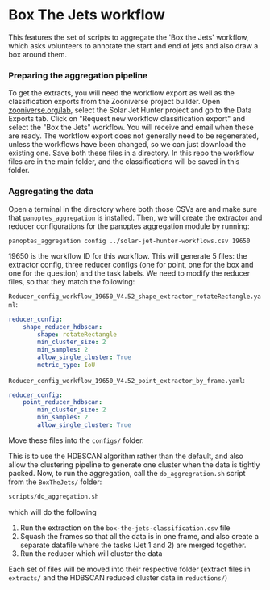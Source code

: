 # Box The Jets workflow

This features the set of scripts to aggregate the 'Box the Jets' workflow, 
which asks volunteers to annotate the start and end of jets and also draw a box around them.

### Preparing the aggregation pipeline
To get the extracts, you will need the workflow export as well as the classification exports from the Zooniverse project builder. Open [zooniverse.org/lab](https://www.zooniverse.org/lab), select the Solar Jet Hunter project and go to the Data Exports tab. Click on "Request new workflow classification export" and select the "Box the Jets" workflow. You will receive and email when these are ready. The workflow export does not generally need to be regenerated, unless the workflows have been changed, so we can just download the existing one. Save both these files in a directory. In this repo the workflow files are in the main folder, and the classifications will be saved in this folder. 

### Aggregating the data
Open a terminal in the directory where both those CSVs are and make sure that `panoptes_aggregation` is installed. Then, we will create the extractor and reducer configurations for the panoptes aggregation module by running:
```bash
panoptes_aggregation config ../solar-jet-hunter-workflows.csv 19650
```

19650 is the workflow ID for this workflow. This will generate 5 files: the extractor config, three reducer configs (one for point, one for the box and one for the question) and the task labels. We need to modify the reducer files, so that they match the following:

`Reducer_config_workflow_19650_V4.52_shape_extractor_rotateRectangle.yaml`:
```yaml
reducer_config:
    shape_reducer_hdbscan:
        shape: rotateRectangle
        min_cluster_size: 2
        min_samples: 2
        allow_single_cluster: True
        metric_type: IoU
```


`Reducer_config_workflow_19650_V4.52_point_extractor_by_frame.yaml`:
```yaml
reducer_config:
    point_reducer_hdbscan: 
        min_cluster_size: 2
        min_samples: 2
        allow_single_cluster: True
```

Move these files into the `configs/` folder. 

This is to use the HDBSCAN algorithm rather than the default, and also allow the clustering pipeline to generate one cluster when the data is tightly packed. Now, to run the aggregation, call the `do_aggregration.sh` script from the `BoxTheJets/` folder:

```bash
scripts/do_aggregation.sh
```

which will do the following

1. Run the extraction on the `box-the-jets-classification.csv` file
2. Squash the frames so that all the data is in one frame, and also create a separate datafile where the tasks (Jet 1 and 2) are merged together.
3. Run the reducer which will cluster the data 

Each set of files will be moved into their respective folder (extract files in `extracts/` and the HDBSCAN 
reduced cluster data in `reductions/`)
